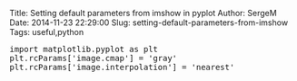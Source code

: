 Title: Setting default parameters from imshow in pyplot
Author: SergeM
Date: 2014-11-23 22:29:00
Slug: setting-default-parameters-from-imshow
Tags: useful,python

<div dir="ltr" style="text-align: left;" trbidi="on">

 <pre class="brush: cpp">
import matplotlib.pyplot as plt
plt.rcParams['image.cmap'] = 'gray'
plt.rcParams['image.interpolation'] = 'nearest'
</pre></div>